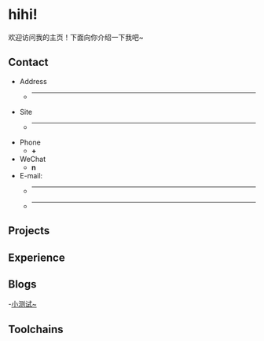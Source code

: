 # hihi!
欢迎访问我的主页！下面向你介绍一下我吧\~

<!-- .slide -->

## Contact

- Address
  - ****
- Site
  - ****


<!-- .slide vertical=true -->

- Phone
  - **+**
- WeChat
  - **n**
- E-mail:
  - ****
  - ****

<!-- .slide -->

## Projects

<!-- .slide vertical=true -->

<!-- .slide -->

## Experience

<!-- .slide vertical=true -->

<!-- .slide -->

## Blogs

<!-- .slide vertical=true -->

-[小测试~](./_posts/2022-04-05-示例.md)
<!-- .slide -->

## Toolchains
